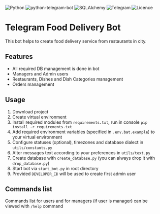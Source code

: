 ![Python](https://img.shields.io/badge/-Python_v3.9.16-white?logo=python)
![python-telegram-bot](https://img.shields.io/badge/-Python_Telegram_Bot_v20.0-blue)
![SQLAlchemy](https://img.shields.io/badge/-SQLAlchemy_v2.0-red)
![Telegram](https://img.shields.io/badge/-Telegram-white?logo=telegram)
![Licence](https://img.shields.io/badge/License-GPLv3-blue.svg)

# Telegram Food Delivery Bot
This bot helps to create food delivery service from restaurants in city.

## Features
- All required DB management is done in bot
- Managers and Admin users
- Restaurants, Dishes and Dish Categories management
- Orders management

## Usage
1. Download project
2. Create virtual environment
3. Install required modules from `requirements.txt`, run in console `pip install -r requirements.txt`
4. Add required environment variables (specified in `.env.bat.example`) to your virtual environment
5. Configure statuses (optional), timezones and database dialect in `utils/constants.py`
6. Alter messages text according to your preferences in `utils/text.py`
7. Create database with `create_database.py` (you can always drop it with `drop_database.py`)
8. Start bot via `start_bot.py` in root directory
9. Provided `DEVELOPER_ID` will be used to create first admin user

## Commands list
Commands list for users and for managers (if user is manager) can be viewed with `/help` command
